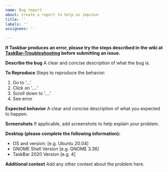 ```yaml
---
name: Bug report
about: Create a report to help us improve
title: ''
labels: ''
assignees: ''

---
```


**If Taskbar produces an error, please try the steps described in the wiki at [TaskBar-Troubleshooting](https://github.com/c0ldplasma/gnome-shell-extension-taskbar/wiki/TaskBar-Troubleshooting) before submitting an issue.**

**Describe the bug**
A clear and concise description of what the bug is.

**To Reproduce**
Steps to reproduce the behavior:
1. Go to '...'
2. Click on '....'
3. Scroll down to '....'
4. See error

**Expected behavior**
A clear and concise description of what you expected to happen.

**Screenshots**
If applicable, add screenshots to help explain your problem.

**Desktop (please complete the following information):**
 - OS and version: [e.g. Ubuntu 20.04]
 - GNOME Shell Version [e.g. GNOME 3.36]
 - TaskBar 2020 Version [e.g. 4]

**Additional context**
Add any other context about the problem here.
